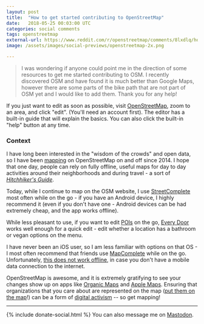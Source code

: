 ```yaml
---
layout: post
title:  "How to get started contributing to OpenStreetMap"
date:   2018-05-25 00:03:00 UTC
categories: social comments
tags: openstreetmap
external-url: https://www.reddit.com/r/openstreetmap/comments/8lxdlq/how_to_get_started_contributing/dzj5gpt/
image: /assets/images/social-previews/openstreetmap-2x.png

---
```


> I was wondering if anyone could point me in the direction of some resources to get me started contributing to OSM. I recently discovered OSM and have found it is much better than Google Maps, however there are some parts of the bike path that are not part of OSM yet and I would like to add them. Thank you for any help!

If you just want to edit as soon as possible, visit [OpenStreetMap](https://www.openstreetmap.org), zoom to an area, and click "edit". (You'll need an account first). The editor has a built-in guide that will explain the basics. You can also click the built-in "help" button at any time.

### Context

I have long been interested in the "wisdom of the crowds" and open data, so I have been [mapping](https://www.openstreetmap.org/user/yoasif) on OpenStreetMap on and off since 2014. I hope that one day, people can rely on fully offline, useful maps for day to day activities around their neighborhoods and during travel - a sort of [*Hitchhiker's Guide*](https://en.wikipedia.org/wiki/The_Hitchhiker%27s_Guide_to_the_Galaxy).

Today, while I continue to map on the OSM website, I use [StreetComplete](https://streetcomplete.app/) most often while on the go - if you have an Android device, I highly recommend it (even if you don't have one - Android devices can be had extremely cheap, and the app works offline). 

While less pleasant to use, if you want to edit [POIs](https://en.wikipedia.org/wiki/Point_of_interest) on the go, [Every Door](https://f-droid.org/packages/info.zverev.ilya.every_door/) works well enough for a quick edit - edit whether a location has a bathroom or vegan options on the menu.

I have never been an iOS user, so I am less familiar with options on that OS - I most often recommend that friends use [MapComplete](https://mapcomplete.org/) while on the go. Unfortunately, [this does not work offline](https://github.com/pietervdvn/MapComplete/issues/2111), in case you don't have a mobile data connection to the internet.

OpenStreetMap is awesome, and it is extremely gratifying to see your changes show up on apps like [Organic Maps](https://organicmaps.app/) and [Apple Maps](https://www.apple.com/maps/). Ensuring that organizations that you care about are represented on the map ([put them on the map](https://www.merriam-webster.com/dictionary/put%20%28something%20or%20someone%29%20on%20the%20mapgit)!) can be a form of [digital activism](https://mastodon.social/@yoasif/112944642638540978) -- so get mapping!

---

{% include donate-social.html %} You can also message me on [Mastodon](https://mastodon.social/@yoasif).